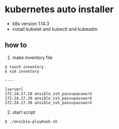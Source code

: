 # kubernetes auto installer
- k8s version 1.14.3
- install kubelet and kubectl and kubeadm

## how to
1. make inventory file

```
$ touch inventory
$ vim inventory

----

[server]
172.24.17.10 ansible_ssh_pass=password
172.24.17.20 ansible_ssh_pass=password
172.24.17.30 ansible_ssh_pass=password
```

2. start script

```
$ ./ansible-playbook.sh
```